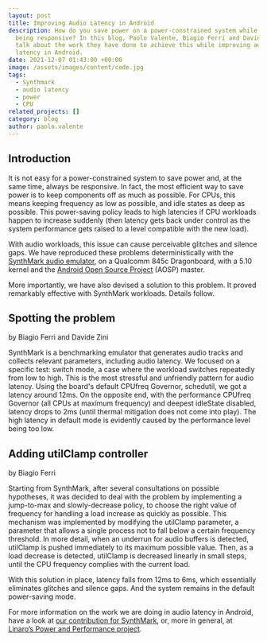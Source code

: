 ```yaml
---
layout: post
title: Improving Audio Latency in Android
description: How do you save power on a power-constrained system while always
  being responsive? In this blog, Paolo Valente, Biagio Ferri and Davide Zini
  talk about the work they have done to achieve this while improving audio
  latency in Android.
date: 2021-12-07 01:43:00 +00:00
image: /assets/images/content/code.jpg
tags:
  - Synthmark
  - audio latency
  - power
  - CPU
related_projects: []
category: blog
author: paolo.valente
---
```

## Introduction

It is not easy for a power-constrained system to save power and, at the same time, always be responsive. In fact, the most efficient way to save power is to keep components off as much as possible. For CPUs, this means keeping frequency as low as possible, and idle states as deep as possible. This power-saving policy leads to high latencies if CPU workloads happen to increase suddenly (then latency gets back under control as the system performance gets raised to a level compatible with the new load).

With audio workloads, this issue can cause perceivable glitches and silence gaps. We have reproduced these problems deterministically with the [SynthMark audio emulator](https://github.com/google/synthmark), on a Qualcomm 845c Dragonboard, with a 5.10 kernel and the [Android Open Source Project](https://www.google.com/url?q=https://source.android.com/docs&sa=D&source=docs&ust=1638889331613000&usg=AOvVaw0rjd4u8LELLhmN-PycSn39) (AOSP) master.

More importantly, we have also devised a solution to this problem. It proved remarkably effective with SynthMark workloads. Details follow.

## Spotting the problem

by Biagio Ferri and Davide Zini

SynthMark is a benchmarking emulator that generates audio tracks and collects relevant parameters, including audio latency. We focused on a specific test: switch mode, a case where the workload switches repeatedly from low to high. This is the most stressful and unfriendly pattern for audio latency. Using the board's default CPUfreq Governor, schedutil, we got a latency around 12ms. On the opposite end, with the performance CPUfreq Governor (all CPUs at maximum frequency) and deepest idleState disabled, latency drops to 2ms (until thermal mitigation does not come into play). The high latency in default mode is evidently caused by the performance level being too low.


## Adding utilClamp controller

by Biagio Ferri

Starting from SynthMark, after several consultations on possible hypotheses, it was decided to deal with the problem by implementing a jump-to-max and slowly-decrease policy, to choose the right value of frequency for handling a load increase as quickly as possible. This mechanism was implemented by modifying the utilClamp parameter, a parameter that allows a single process not to fall below a certain frequency threshold. In more detail, when an underrun for audio buffers is detected, utilClamp is pushed immediately to its maximum possible value. Then, as a load decrease is detected, utilClamp is decreased linearly in small steps, until the CPU frequency complies with the current load.

With this solution in place, latency falls from 12ms to 6ms, which essentially eliminates glitches and silence gaps. And the system remains in the default power-saving mode.

For more information on the work we are doing in audio latency in Android, have a look at [our contribution for SynthMark](https://github.com/google/synthmark/commit/0e0ce58bd04808970f1a4186ce3241e9035aca74), or, more in general, at [Linaro’s Power and Performance project](https://linaro.atlassian.net/wiki/spaces/PERF/overview).